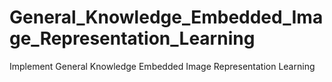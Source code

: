 # General_Knowledge_Embedded_Image_Representation_Learning
Implement General Knowledge Embedded Image Representation Learning
